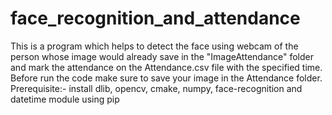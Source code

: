 # face_recognition_and_attendance
This is a program which helps to detect the face using webcam of the person whose image would already save in the "ImageAttendance" folder and mark the attendance on the Attendance.csv file with the specified time.
Before run the code make sure to save your image in the Attendance folder.
Prerequisite:- install dlib, opencv, cmake, numpy, face-recognition and datetime module using pip
